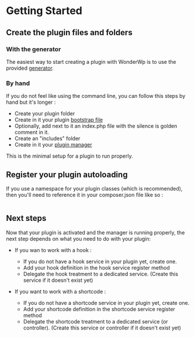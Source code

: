 # Getting Started

## Create the plugin files and folders

### With the generator
The easiest way to start creating a plugin with WonderWp is to use the provided [generator](./03_Generator.md).

### By hand
If you do not feel like using the command line, you can follow this steps by hand but it's longer : 

- Create your plugin folder
- Create in it your plugin [bootstrap file](./01_Understanding_the_WonderWp_philosophy/03_Plugin_bootstrap_file.md)
- Optionally, add next to it an index.php file with the silence is golden comment in it.
- Create an "includes" folder
- Create in it your [plugin manager](./01_Understanding_the_WonderWp_philosophy/04_Plugin_Manager.md)

This is the minimal setup for a plugin to run properly.

## Register your plugin autoloading

If you use a namespace for your plugin classes (which is recommended), then you'll need to reference it in your composer.json file like so :

```
```

## Next steps

Now that your plugin is activated and the manager is running properly, the next step depends on what you need to do with your plugin:

- If you wan to work with a hook :
    - If you do not have a hook service in your plugin yet, create one.
    - Add your hook definition in the hook service register method
    - Delegate the hook treatment to a dedicated service. (Create this service if it doesn't exist yet)
    
- If you want to work with a shortcode : 
     - If you do not have a shortcode service in your plugin yet, create one.
     - Add your shortcode definition in the shortcode service register method
     - Delegate the shortcode treatment to a dedicated service (or controller). (Create this service or controller if it doesn't exist yet)
